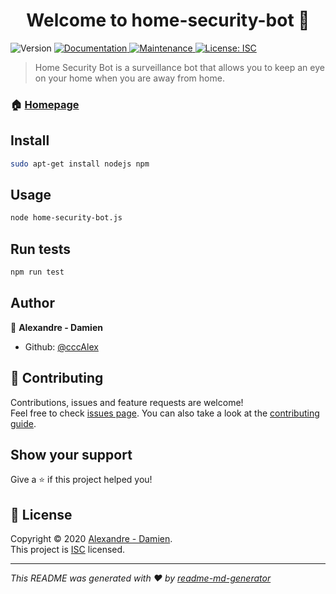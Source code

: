 <h1 align="center">Welcome to home-security-bot 👋</h1>
<p>
  <img alt="Version" src="https://img.shields.io/badge/version-1.0.0-blue.svg?cacheSeconds=2592000" />
  <a href="https://github.com/cccAlex/home-security-bot#readme" target="_blank">
    <img alt="Documentation" src="https://img.shields.io/badge/documentation-yes-brightgreen.svg" />
  </a>
  <a href="https://github.com/cccAlex/home-security-bot/graphs/commit-activity" target="_blank">
    <img alt="Maintenance" src="https://img.shields.io/badge/Maintained%3F-yes-green.svg" />
  </a>
  <a href="https://github.com/cccAlex/home-security-bot/blob/master/LICENSE" target="_blank">
    <img alt="License: ISC" src="https://img.shields.io/github/license/cccAlex/home-security-bot" />
  </a>
</p>

> Home Security Bot is a surveillance bot that allows you to keep an eye on your home when you are away from home.

### 🏠 [Homepage](https://github.com/cccAlex/home-security-bot#readme)

## Install

```sh
sudo apt-get install nodejs npm
```

## Usage

```sh
node home-security-bot.js
```

## Run tests

```sh
npm run test
```

## Author

👤 **Alexandre - Damien**

* Github: [@cccAlex](https://github.com/cccAlex)

## 🤝 Contributing

Contributions, issues and feature requests are welcome!<br />Feel free to check [issues page](https://github.com/cccAlex/home-security-bot/issues). You can also take a look at the [contributing guide](https://github.com/cccAlex/home-security-bot/blob/master/CONTRIBUTING.md).

## Show your support

Give a ⭐️ if this project helped you!

## 📝 License

Copyright © 2020 [Alexandre - Damien](https://github.com/cccAlex).<br />
This project is [ISC](https://github.com/cccAlex/home-security-bot/blob/master/LICENSE) licensed.

***
_This README was generated with ❤️ by [readme-md-generator](https://github.com/kefranabg/readme-md-generator)_